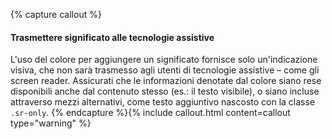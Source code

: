 {% capture callout %}
#### Trasmettere significato alle tecnologie assistive

L'uso del colore per aggiungere un significato fornisce solo un'indicazione visiva, che non sarà trasmesso agli utenti di tecnologie assistive – come gli screen reader. Assicurati che le informazioni denotate dal colore siano rese disponibili anche dal contenuto stesso (es.: il testo visibile), o siano incluse attraverso mezzi alternativi, come testo aggiuntivo nascosto con la classe `.sr-only`.
{% endcapture %}{% include callout.html content=callout type="warning" %}
